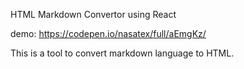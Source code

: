 HTML Markdown Convertor using React

demo: https://codepen.io/nasatex/full/aEmgKz/

This is a tool to convert markdown language to HTML.
